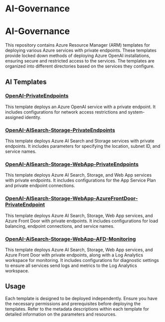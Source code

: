 # AI-Governance

# AI-Governance

This repository contains Azure Resource Manager (ARM) templates for deploying various Azure services with private endpoints. These templates provide locked down methods of deploying Azure OpenAI installations, ensuring secure and restricted access to the services. The templates are organized into different directories based on the services they configure.

## AI Templates

### [OpenAI-PrivateEndpoints](OpenAI-PrivateEndpoints/AzureOpenAI_PrivateEndpoint.json)
This template deploys an Azure OpenAI service with a private endpoint. It includes configurations for network access restrictions and system-assigned identity.

### [OpenAI-AISearch-Storage-PrivateEndpoints](OpenAI-AISearch-Storage-PrivateEndpoints/OpenAI-AISearch-Storage-PrivateEndpoints.json)
This template deploys Azure AI Search and Storage services with private endpoints. It includes parameters for specifying the location, subnet ID, and service names.

### [OpenAI-AISearch-Storage-WebApp-PrivateEndpoints](OpenAI-AISearch-Storage-WebApp-PrivateEndpoints/OpenAI-AISearch-Storage-WebApp-PrivateEndpoints.json)
This template deploys Azure AI Search, Storage, and Web App services with private endpoints. It includes configurations for the App Service Plan and private endpoint connections.

### [OpenAI-AISearch-Storage-WebApp-AzureFrontDoor-PrivateEndpoint](OpenAI-AISearch-Storage-WebApp-AzureFrontDoor-PrivateEndpoint/OpenAI-AISearch-Storage-WebApp-AzureFrontDoor-PrivateEndpoint.json)
This template deploys Azure AI Search, Storage, Web App services, and Azure Front Door with private endpoints. It includes configurations for load balancing, endpoint connections, and service names.

### [OpenAI-AiSearch-Storage-WebApp-AFD-Monitoring](OpenAI-AiSearch-Storage-WebApp-AFD-Monitoring/OpenAI-AiSearch-Storage-WebApp-AFD-Monitoring.json)
This template deploys Azure AI Search, Storage, Web App services, and Azure Front Door with private endpoints, along with a Log Analytics workspace for monitoring. It includes configurations for diagnostic settings to ensure all services send logs and metrics to the Log Analytics workspace.

## Usage

Each template is designed to be deployed independently. Ensure you have the necessary permissions and prerequisites before deploying the templates. Refer to the metadata descriptions within each template for detailed information on the parameters and resources.